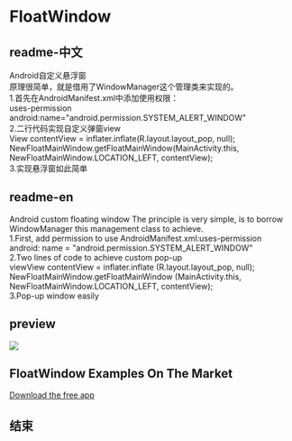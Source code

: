 # FloatWindow

## readme-中文
Android自定义悬浮窗
<br/>
原理很简单，就是借用了WindowManager这个管理类来实现的。
<br/>
1.首先在AndroidManifest.xml中添加使用权限：
<br/>
uses-permission android:name="android.permission.SYSTEM_ALERT_WINDOW"
<br/>
2.二行代码实现自定义弹窗view
<br/>
View contentView = inflater.inflate(R.layout.layout_pop, null);
<br/>
NewFloatMainWindow.getFloatMainWindow(MainActivity.this, NewFloatMainWindow.LOCATION_LEFT, contentView);
<br/>
3.实现悬浮窗如此简单
## readme-en
Android custom floating window
The principle is very simple, is to borrow WindowManager this management class to achieve.
<br/>
1.First, add permission to use AndroidManifest.xml:uses-permission android: name = "android.permission.SYSTEM_ALERT_WINDOW"
<br/>
2.Two lines of code to achieve custom pop-up 
<br/>viewView contentView = inflater.inflate (R.layout.layout_pop, null);
<br/>NewFloatMainWindow.getFloatMainWindow (MainActivity.this, NewFloatMainWindow.LOCATION_LEFT, contentView);
<br/>
3.Pop-up window easily
## preview
<img src="https://github.com/YoungBill/FloatWindow/blob/master/Screenshots/preview.gif"/><br/>
## FloatWindow Examples On The Market
[Download the free app](https://market.android.com/details?id=com.launcher.find.x.pro)
## 结束 
